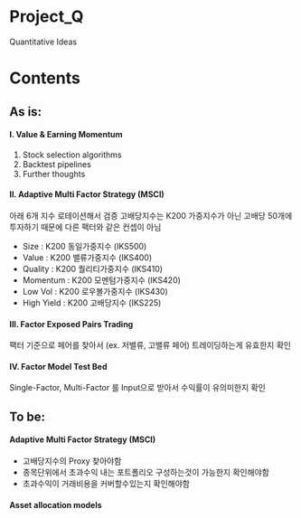 ﻿# Project_Q
Quantitative Ideas

# Contents 
## As is:

#### I. Value & Earning Momentum
1. Stock selection algorithms
2. Backtest pipelines
3. Further thoughts

#### II. Adaptive Multi Factor Strategy (MSCI)

아래 6개 지수 로테이션해서 검증
고배당지수는 K200 가중지수가 아닌 고배당 50개에 투자하기 때문에 다른 팩터와 같은 컨셉이 아님
 * Size : K200 동일가중지수 (IKS500)
 * Value : K200 밸류가중지수 (IKS400)
 * Quality : K200 퀄리티가중지수 (IKS410)
 * Momentum : K200 모멘텀가중지수 (IKS420)
 * Low Vol : K200 로우볼가중지수 (IKS430)
 * High Yield : K200 고배당지수 (IKS225)
 
#### III. Factor Exposed Pairs Trading

팩터 기준으로 페어를 찾아서 (ex. 저밸류, 고밸류 페어) 트레이딩하는게 유효한지 확인


#### IV. Factor Model Test Bed

Single-Factor, Multi-Factor 를 Input으로 받아서 수익률이 유의미한지 확인


## To be:
#### Adaptive Multi Factor Strategy (MSCI)
* 고배당지수의 Proxy 찾아야함
* 종목단위에서 초과수익 내는 포트폴리오 구성하는것이 가능한지 확인해야함
* 초과수익이 거래비용을 커버할수있는지 확인해야함

#### Asset allocation models
####  
